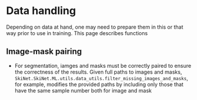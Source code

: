 # Data handling

Depending on data at hand, one may need to prepare them in this or that way prior to use in training. This page describes functions


## Image-mask pairing

- For segmentation, iamges and masks must be correctly paired to ensure the correctness of the results. Given full paths to images and masks, ```SkiNet.SkiNet.ML.utils.data_utils.filter_missing_images_and_masks```, for example, modifies the provided paths by including only those that have the same sample number both for image and mask

